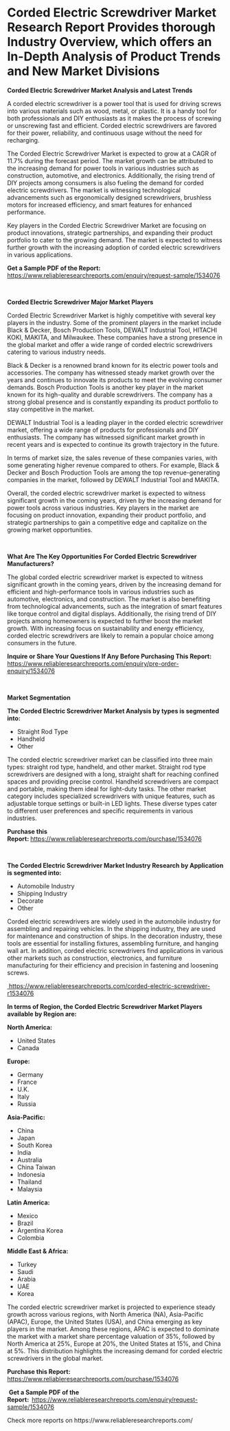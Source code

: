 <p><h1>Corded Electric Screwdriver Market Research Report Provides thorough Industry Overview, which offers an In-Depth Analysis of Product Trends and New Market Divisions</h1></p><p><strong>Corded Electric Screwdriver Market Analysis and Latest Trends</strong></p>
<p><p>A corded electric screwdriver is a power tool that is used for driving screws into various materials such as wood, metal, or plastic. It is a handy tool for both professionals and DIY enthusiasts as it makes the process of screwing or unscrewing fast and efficient. Corded electric screwdrivers are favored for their power, reliability, and continuous usage without the need for recharging.</p><p>The Corded Electric Screwdriver Market is expected to grow at a CAGR of 11.7% during the forecast period. The market growth can be attributed to the increasing demand for power tools in various industries such as construction, automotive, and electronics. Additionally, the rising trend of DIY projects among consumers is also fueling the demand for corded electric screwdrivers. The market is witnessing technological advancements such as ergonomically designed screwdrivers, brushless motors for increased efficiency, and smart features for enhanced performance.</p><p>Key players in the Corded Electric Screwdriver Market are focusing on product innovations, strategic partnerships, and expanding their product portfolio to cater to the growing demand. The market is expected to witness further growth with the increasing adoption of corded electric screwdrivers in various applications.</p></p>
<p><strong>Get a Sample PDF of the Report:&nbsp;</strong> <a href="https://www.reliableresearchreports.com/enquiry/request-sample/1534076">https://www.reliableresearchreports.com/enquiry/request-sample/1534076</a></p>
<p>&nbsp;</p>
<p><strong>Corded Electric Screwdriver Major Market Players</strong></p>
<p><p>Corded Electric Screwdriver Market is highly competitive with several key players in the industry. Some of the prominent players in the market include Black & Decker, Bosch Production Tools, DEWALT Industrial Tool, HITACHI KOKI, MAKITA, and Milwaukee. These companies have a strong presence in the global market and offer a wide range of corded electric screwdrivers catering to various industry needs.</p><p>Black & Decker is a renowned brand known for its electric power tools and accessories. The company has witnessed steady market growth over the years and continues to innovate its products to meet the evolving consumer demands. Bosch Production Tools is another key player in the market known for its high-quality and durable screwdrivers. The company has a strong global presence and is constantly expanding its product portfolio to stay competitive in the market.</p><p>DEWALT Industrial Tool is a leading player in the corded electric screwdriver market, offering a wide range of products for professionals and DIY enthusiasts. The company has witnessed significant market growth in recent years and is expected to continue its growth trajectory in the future.</p><p>In terms of market size, the sales revenue of these companies varies, with some generating higher revenue compared to others. For example, Black & Decker and Bosch Production Tools are among the top revenue-generating companies in the market, followed by DEWALT Industrial Tool and MAKITA.</p><p>Overall, the corded electric screwdriver market is expected to witness significant growth in the coming years, driven by the increasing demand for power tools across various industries. Key players in the market are focusing on product innovation, expanding their product portfolio, and strategic partnerships to gain a competitive edge and capitalize on the growing market opportunities.</p></p>
<p>&nbsp;</p>
<p><strong>What Are The Key Opportunities For Corded Electric Screwdriver Manufacturers?</strong></p>
<p><p>The global corded electric screwdriver market is expected to witness significant growth in the coming years, driven by the increasing demand for efficient and high-performance tools in various industries such as automotive, electronics, and construction. The market is also benefiting from technological advancements, such as the integration of smart features like torque control and digital displays. Additionally, the rising trend of DIY projects among homeowners is expected to further boost the market growth. With increasing focus on sustainability and energy efficiency, corded electric screwdrivers are likely to remain a popular choice among consumers in the future.</p></p>
<p><strong>Inquire or Share Your Questions If Any Before Purchasing This Report:</strong> <a href="https://www.reliableresearchreports.com/enquiry/pre-order-enquiry/1534076">https://www.reliableresearchreports.com/enquiry/pre-order-enquiry/1534076</a></p>
<p>&nbsp;</p>
<p><strong>Market Segmentation</strong></p>
<p><strong>The Corded Electric Screwdriver Market Analysis by types is segmented into:</strong></p>
<p><ul><li>Straight Rod Type</li><li>Handheld</li><li>Other</li></ul></p>
<p><p>The corded electric screwdriver market can be classified into three main types: straight rod type, handheld, and other market. Straight rod type screwdrivers are designed with a long, straight shaft for reaching confined spaces and providing precise control. Handheld screwdrivers are compact and portable, making them ideal for light-duty tasks. The other market category includes specialized screwdrivers with unique features, such as adjustable torque settings or built-in LED lights. These diverse types cater to different user preferences and specific requirements in various industries.</p></p>
<p><strong>Purchase this Report:&nbsp;</strong><a href="https://www.reliableresearchreports.com/purchase/1534076">https://www.reliableresearchreports.com/purchase/1534076</a></p>
<p>&nbsp;</p>
<p><strong>The Corded Electric Screwdriver Market Industry Research by Application is segmented into:</strong></p>
<p><ul><li>Automobile Industry</li><li>Shipping Industry</li><li>Decorate</li><li>Other</li></ul></p>
<p><p>Corded electric screwdrivers are widely used in the automobile industry for assembling and repairing vehicles. In the shipping industry, they are used for maintenance and construction of ships. In the decoration industry, these tools are essential for installing fixtures, assembling furniture, and hanging wall art. In addition, corded electric screwdrivers find applications in various other markets such as construction, electronics, and furniture manufacturing for their efficiency and precision in fastening and loosening screws.</p></p>
<p><a href="https://www.reliableresearchreports.com/corded-electric-screwdriver-r1534076">&nbsp;https://www.reliableresearchreports.com/corded-electric-screwdriver-r1534076</a></p>
<p><strong>In terms of Region, the Corded Electric Screwdriver Market Players available by Region are:</strong></p>
<p>
    <p> <strong> North America: </strong>
        <ul>
            <li>United States</li>
            <li>Canada</li>
        </ul>
        </p> 
    <p> <strong> Europe: </strong>
        <ul>
            <li>Germany</li>
            <li>France</li>
            <li>U.K.</li>
            <li>Italy</li>
            <li>Russia</li>
        </ul>
        </p> 
    <p> <strong> Asia-Pacific: </strong>
        <ul>
            <li>China</li>
            <li>Japan</li>
            <li>South Korea</li>
            <li>India</li>
            <li>Australia</li>
            <li>China Taiwan</li>
            <li>Indonesia</li>
            <li>Thailand</li>
            <li>Malaysia</li>
        </ul>
        </p> 
    <p> <strong> Latin America: </strong>
        <ul>
            <li>Mexico</li>
            <li>Brazil</li>
            <li>Argentina Korea</li>
            <li>Colombia</li>
        </ul>
        </p> 
    <p> <strong> Middle East & Africa: </strong>
        <ul>
            <li>Turkey</li>
            <li>Saudi</li>
            <li>Arabia</li>
            <li>UAE</li>
            <li>Korea</li>
        </ul>
    </p>
    </p>
<p><p>The corded electric screwdriver market is projected to experience steady growth across various regions, with North America (NA), Asia-Pacific (APAC), Europe, the United States (USA), and China emerging as key players in the market. Among these regions, APAC is expected to dominate the market with a market share percentage valuation of 35%, followed by North America at 25%, Europe at 20%, the United States at 15%, and China at 5%. This distribution highlights the increasing demand for corded electric screwdrivers in the global market.</p></p>
<p><strong>Purchase this Report: </strong><a href="https://www.reliableresearchreports.com/purchase/1534076">https://www.reliableresearchreports.com/purchase/1534076</a></p>
<p>&nbsp;<strong>Get a Sample PDF of the Report:&nbsp;&nbsp;</strong><a href="https://www.reliableresearchreports.com/enquiry/request-sample/1534076">https://www.reliableresearchreports.com/enquiry/request-sample/1534076</a></p>
<p><strong></strong></p>
<p>Check more reports on https://www.reliableresearchreports.com/</p>